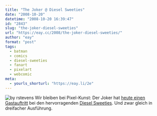 ```yaml
---
title: "The Joker @ Diesel Sweeties"
date: "2008-10-20"
datetime: "2008-10-20 16:39:47"
id: "2843"
slug: "the-joker-diesel-sweeties"
url: "https://eay.cc/2008/the-joker-diesel-sweeties/"
author: "eay"
format: "post"
tags:
  - batman
  - comics
  - diesel-sweeties
  - fanart
  - pixelart
  - webcomic
meta:
  - yourls_shorturl: "https://eay.li/2e"
---
```


![](/uploads/2008/dieselsweetiesjoker.gif "by rstevens") Wir bleiben bei Pixel-Kunst: Der Joker hat [heute einen Gastauftritt](http://www.dieselsweeties.com/archive/2129) bei den hervorragenden [Diesel Sweeties](http://www.dieselsweeties.com/). Und zwar gleich in dreifacher Ausführung.
